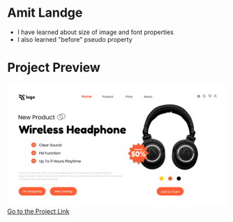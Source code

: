# Amit Landge

- I have learned about size of image and font properties
- I also learned "before" pseudo property

# Project Preview

![project01](7.png)  
[Go to the Project Link](https://vocal-blini-4e453f.netlify.app/ "link")

